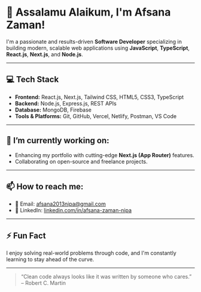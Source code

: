 # 👋 Assalamu Alaikum, I'm Afsana Zaman!

I'm a passionate and results-driven **Software Developer** specializing in building modern, scalable web applications using **JavaScript**, **TypeScript**, **React.js**, **Next.js**, and **Node.js**.

---

## 💻 Tech Stack

- **Frontend:** React.js, Next.js, Tailwind CSS, HTML5, CSS3, TypeScript
- **Backend:** Node.js, Express.js, REST APIs
- **Database:** MongoDB, Firebase
- **Tools & Platforms:** Git, GitHub, Vercel, Netlify, Postman, VS Code

---

## 🔭 I’m currently working on:
- Enhancing my portfolio with cutting-edge **Next.js (App Router)** features.
- Collaborating on open-source and freelance projects.

---

## 📫 How to reach me:
- 📧 Email: afsana2013nipa@gmail.com
- 💼 LinkedIn: [linkedin.com/in/afsana-zaman-nipa](https://linkedin.com/in/afsana-zaman-nipa)

---

## ⚡ Fun Fact
I enjoy solving real-world problems through code, and I'm constantly learning to stay ahead of the curve.

---

> “Clean code always looks like it was written by someone who cares.” – Robert C. Martin
